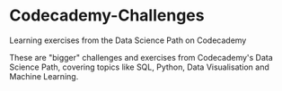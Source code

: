 # Codecademy-Challenges
Learning exercises from the Data Science Path on Codecademy

These are "bigger" challenges and exercises from Codecademy's Data Science Path, 
covering topics like SQL, Python, Data Visualisation and Machine Learning.
